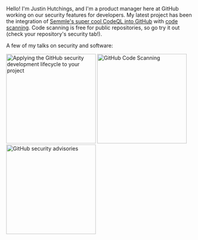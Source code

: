 Hello! I'm Justin Hutchings, and I'm a product manager here at GitHub working on our security features for developers. My latest project has been the integration of [Semmle's super cool CodeQL into GitHub](https://semmle.com/) with [code scanning](https://docs.github.com/en/free-pro-team@latest/github/finding-security-vulnerabilities-and-errors-in-your-code/about-code-scanning). Code scanning is free for public repositories, so go try it out (check your repository's security tab!). 

A few of my talks on security and software:

<a href="https://www.youtube.com/watch?v=R9JvD7hzJBg&t=1s&ab_channel=GitHub"><img src="http://img.youtube.com/vi/R9JvD7hzJBg/0.jpg" alt="Applying the GitHub security development lifecycle to your project" width="240rem"></a>
<a href="http://www.youtube.com/watch?v=z0wvGf3O69E"><img src="http://img.youtube.com/vi/z0wvGf3O69E/0.jpg" alt="GitHub Code Scanning" width="240rem"></a>
<a href="http://www.youtube.com/watch?v=T9QCKPoaQJ0"><img src="http://img.youtube.com/vi/T9QCKPoaQJ0/0.jpg" alt="GitHub security advisories" width="240rem"></a>
